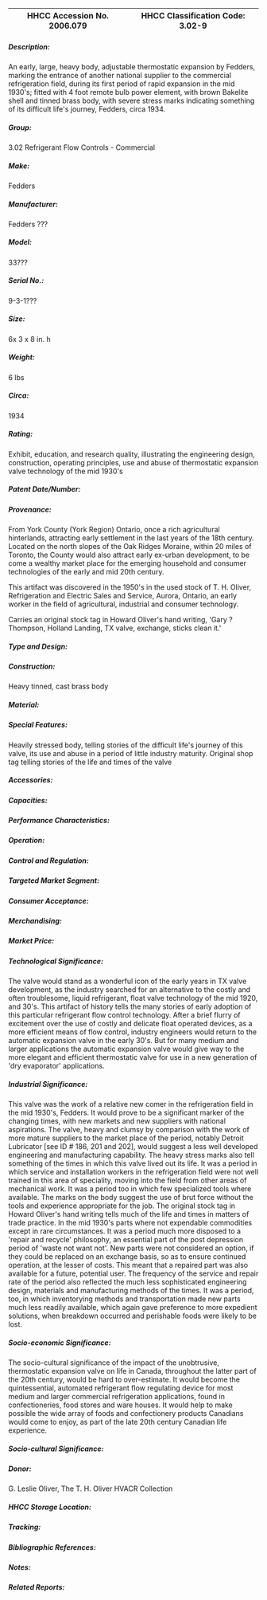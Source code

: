 | **HHCC Accession No. 2006.079** |**HHCC Classification Code:  3.02-9**|
| ----------- | ----------- |
##### Description:
An early, large, heavy body, adjustable thermostatic expansion by Fedders, marking the entrance of another national supplier to the commercial refrigeration field, during its first period of rapid expansion in the mid 1930's; fitted with 4 foot remote bulb power element, with brown Bakelite shell and tinned brass body, with severe stress marks indicating something of its difficult life's journey, Fedders, circa 1934.
##### Group:
3.02 Refrigerant Flow Controls - Commercial

##### Make:
Fedders

##### Manufacturer:
Fedders ???

##### Model:
33???

##### Serial No.:
9-3-1???

##### Size:
6x 3 x 8 in. h

##### Weight:
6 lbs

##### Circa:
1934

##### Rating:
Exhibit, education, and research quality, illustrating the engineering design, construction, operating principles, use and abuse of thermostatic expansion valve technology of the mid 1930's

##### Patent Date/Number:


##### Provenance:
From York County (York Region) Ontario, once a rich agricultural hinterlands, attracting early settlement in the last years of the 18th century. Located on the north slopes of the Oak Ridges Moraine, within 20 miles of Toronto, the County would also attract early ex-urban development, to be come a wealthy market place for the emerging household and consumer technologies of the early and mid 20th century. 

This artifact was discovered in the 1950's in the used stock of T. H. Oliver, Refrigeration and Electric Sales and Service, Aurora, Ontario, an early worker in the field of agricultural, industrial and consumer technology. 

Carries an original stock tag in Howard Oliver's hand writing, 'Gary ? Thompson, Holland Landing, TX valve, exchange, sticks clean it.'

##### Type and Design:


##### Construction:
Heavy tinned, cast brass body

##### Material:


##### Special Features:
Heavily stressed body, telling stories of the difficult life's journey of this valve, its use and abuse in a period of little industry maturity.
Original shop tag telling stories of the life and times of the valve

##### Accessories:


##### Capacities:


##### Performance Characteristics:


##### Operation:


##### Control and Regulation:


##### Targeted Market Segment:


##### Consumer Acceptance:


##### Merchandising:


##### Market Price:


##### Technological Significance:
The valve would stand as a wonderful icon of the early years in TX valve development, as the industry searched for an alternative to the costly and often troublesome, liquid refrigerant, float valve technology of the mid 1920, and 30's. 
This artifact of history tells the many stories of early adoption of this particular refrigerant flow control technology. After a brief flurry of excitement over the use of costly and delicate float operated devices, as a more efficient means of flow control, industry engineers would return to the automatic expansion valve in the early 30's. But for many medium and larger applications the automatic expansion valve would give way to the more elegant and efficient thermostatic valve for use in a new generation of 'dry evaporator' applications.

##### Industrial Significance:
This valve was the work of a relative new comer in the refrigeration field in the mid 1930's, Fedders. It would prove to be a significant marker of the changing times, with new markets and new suppliers with national aspirations.
The valve, heavy and clumsy by comparison with the work of more mature suppliers to the market place of the period, notably Detroit Lubricator [see ID # 186, 201 and 202], would suggest a less well developed engineering and manufacturing capability.
The heavy stress marks also tell something of the times in which this valve lived out its life. It was a period in which service and installation workers in the refrigeration field were not well trained in this area of speciality, moving into the field from other areas of mechanical work. It was a period too in which few specialized tools where available. The marks on the body suggest the use of brut force without the tools and experience appropriate for the job. 
The original stock tag in Howard Oliver's hand writing tells much of the life and times in matters of trade practice. In the mid 1930's parts where not expendable commodities except in rare circumstances. It was a period much more disposed to a 'repair and recycle' philosophy, an essential part of the post depression period of 'waste not want not'. New parts were not considered an option, if they could be replaced on an exchange basis, so as to ensure continued operation, at the lesser of costs. This meant that a repaired part was also available for a future, potential user. 
The frequency of the service and repair rate of the period also reflected the much less sophisticated engineering design, materials and manufacturing methods of the times. 
It was a period, too, in which inventorying methods and transportation made new parts much less readily available, which again gave preference to more expedient solutions, when breakdown occurred and perishable foods were likely to be lost.

##### Socio-economic Significance:
The socio-cultural significance of the impact of the unobtrusive, thermostatic  expansion valve on life in Canada, throughout the latter part of the 20th century, would be hard to over-estimate. 
It would become the quintessential, automated refrigerant flow regulating device for most medium and larger commercial refrigeration applications, found in confectioneries, food stores and ware houses. It would help to make possible the wide array of foods and confectionery products Canadians would come to enjoy, as part of the late 20th century Canadian life experience.

##### Socio-cultural Significance:


##### Donor:
G. Leslie Oliver, The T. H. Oliver HVACR Collection

##### HHCC Storage Location:


##### Tracking:


##### Bibliographic References:


##### Notes:


##### Related Reports:

